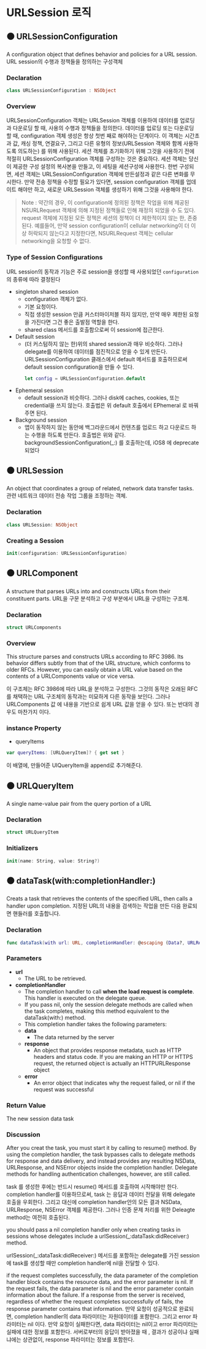 # URLSession 로직 

## ⚫️ URLSessionConfiguration
A configuration object that defines behavior and policies for a URL session.
URL session의 수행과 정책들을 정의하는 구성객체
### Declaration
```swift
class URLSessionConfiguration : NSObject
```
### Overview
URLSessionConfiguration 객체는 URLSession 객체를 이용하여 데이터를 업로딩과 다운로딩 할 때, 사용의 수행과 정책들을 정의한다. 데이터를 업로딩 또는 다운로딩 할 때, configuration 객체 생성은 항상 첫번 째로 해야하는  단계이다. 이 객체는 시간초과 값, 캐싱 정책, 연결요구, 그리고 다른 유형의 정보(URLSession 객체와 함께 사용하도록 의도하는) 를 위해 사용된다. 
세션 객체를 초기화하기 위해 그것을 사용하기 전에 적절히 URLSessionConfiguration 객체를 구성하는 것은 중요하다. 세션 객체는 당신이 제공한 구성 설정의 복사본을 만들고, 이 세팅을 세션구성에 사용한다. 한번 구성되면, 세션 객체는 URLSessionConfiguration 객체에 만든설정과 같은 다른 변화를 무시한다. 만약 전송 정책을 수정할 필요가 있다면, session configuration 객체를 업데이트 해야만 하고, 새로운 URLSession 객체를 생성하기 위해 그것을 사용해야 한다.

> Note : 
> 약간의 경우, 이 configuration에 정의된 정책은 작업을 위해 제공된 NSURLRequest 객체에 의해 지정된 정책들로 인해 재정의 되었을 수 도 있다. request 객체에 지정된 모든 정책은 세션의 정책이 더 제한적이지 않는 한, 존중된다. 예를들어, 만약 session configuration이 cellular networking이 더 이상 허락되지 않는다고 지정한다면, NSURLRequest 객체는 cellular networking을 요청할 수 없다.

### Type of Session Configurations
URL session의 동작과 기능은 주로 session을 생성할 때 사용되었던 `configuration`의 종류에 따라  결정된다
- singleton shared session
    - configuration 객체가 없다.
    - 기본 요청이다.
    - 직접 생성한 session 만큼 커스터마이저블 하지 않지만, 만약 매우 제한된 요청을 가진다면 그건 좋은 출발점 역할을 한다.
    - shared class 메서드를 호출함으로써 이 session에 접근한다.
- Default session
    - (더 커스텀하지 않는 한)위의 shared session과 매우 비슷하다. 그러나 delegate를 이용하여 데이터를 점진적으로 얻을 수 있게 만든다. URLSessionConfiguration 클래스에서 default 메서드를 호출하므로써 default session configuration을 만들 수 있다.
        ```swift
        let config = URLSessionConfiguration.default
        ```
- Ephemeral session
    - default session과 비슷하다. 그러나 disk에 caches, cookies, 또는 credential을 쓰지 않는다. 호출법은 위 default 호출에서 EPhemeral 로 바꿔주면 된다.
- Background session
    - 앱이 동작하지 않는 동안에 백그라운드에서 컨텐츠를 업로드 하고 다운로드 하는 수행을 하도록 만든다. 호출법은 위와 같다. backgroundSessionConfiguration(_:) 를 호출하는데, iOS8 에 deprecate 되었다

## ⚫️ URLSession
An object that coordinates a group of related, network data transfer tasks.
관련 네트워크 데이터 전송 작업 그룹을 조정하는 객체.
### Declaration
```swift
class URLSession: NSObject
```
### Creating a Session
```swift
init(configuration: URLSessionConfiguration)
```

## ⚫️ URLComponent
A structure that parses URLs into and constructs URLs from their constituent parts.
URL을 구문 분석하고 구성 부분에서 URL을 구성하는 구조체.
### Declaration
```swift
struct URLComponents
```

### Overview
This structure parses and constructs URLs according to RFC 3986. Its behavior differs subtly from that of the URL structure, which conforms to older RFCs. However, you can easily obtain a URL value based on the contents of a URLComponents value or vice versa.

이 구조체는 RFC 3986에 따라 URL을 분석하고 구성한다. 그것의 동작은 오래된 RFC를 채택하는 URL 구조체의 동작과는 미묘하게 다른 동작을 보인다. 그러나 URLComponents 값 에 내용을 기반으로 쉽게 URL 값을 얻을 수 있다. 또는 반대의 경우도 마찬가지 이다.

### instance Property
- queryItems
```swift
var queryItems: [URLQueryItem]? { get set }
```

이 배열에, 만들어준 UIQueryItem을 append로 추가해준다. 

## ⚫️ URLQueryItem
A single name-value pair from the query portion of a URL
### Declaration
```swift
struct URLQueryItem
```
### Initializers
```swift
init(name: String, value: String?)
```

## ⚫️ dataTask(with:completionHandler:)
Creats a task that retrieves the contents of the specified URL, then calls a handler upon completion.
지정된 URL의 내용을 검색하는 작업을 만든 다음 완료되면 핸들러를 호출합니다.
### Declaration
```swift
func dataTask(with url: URL, completionHandler: @escaping (Data?, URLResponse?, Error?) -> Void) -> URLSessionDataTask
```

### Parameters
- **url**
    - The URL to be retrieved.
- **completionHandler**
    - The completion handler to call **when the load request is complete**. This handler is executed on the delegate queue.
    - If you pass nil, only the session delegate methods are called when the task completes, making this method equivalent to the dataTask(with:) method.
    - This completion handler takes the following parameters:
    - **data**
        - The data returned by the server
    - **response**
        - An object that provides response metadata, such as HTTP headers and status code. If you are making an HTTP or HTTPS request, the returned object is actually an HTTPURLResponse object
    - **error**
        - An error object that indicates why the request failed, or nil if the request was successful
### Return Value
The new session data task
### Discussion
After you creat the task, you must start it by calling to resume() method.
By using the completion handler, the task bypasses calls to delegate methods for response and data delivery, and instead provides any resulting NSData, URLResponse, and NSError objects inside the completion handler. Delegate methods for handling authentication challenges, however, are still called.

task 를 생성한 후에는 반드시 resume() 메서드를 호출하여 시작해야만 한다.
completion handler를 이용하므로써, task 는 응답과 데이터 전달을 위해 delegate 호출을 우회한다. 그리고 대신에 completion handler안의 모든 결과 NSData, URLResponse, NSError 객체를 제공한다. 그러나 인증 문제 처리를 위한 Deleagte method는 여전히 호출된다.

you should pass a nil completion handler only when creating tasks in sessions whose delegates include a urlSession(_:dataTask:didReceiver:) method.

urlSession(_:dataTask:didReceiver:) 메서드를 포함하는 delegate를 가진 session 에 task를 생성할 때만 completion handler에 nil을 전달할 수 있다.


if the request completes successfully, the data parameter of the completion handler block contains the resource data, and the error parameter is nil. If the request fails, the data parameter is nil and the error parameter contain information about the failure. If a response from the server is received, regardless of whether the request completes successfully of fails, the response parameter contains that information. 
만약 요청이 성공적으로 완료되면, completion handler의 data 파라미터는 자원데이터를 포함한다. 그리고 error 파라미터는 nil 이다. 만약 요청이 실패한다면, data 파라미터는 nil이고 error 파라미터는 실패에 대한 정보를 포함한다. 서버로부터의 응답이 받아졌을 때 , 결과가 성공이냐 실패냐에는 상관없이, response 파라미터는 정보를 포함한다.
